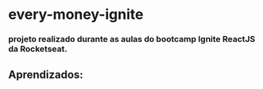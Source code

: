# every-money-ignite

### projeto realizado durante as aulas do bootcamp Ignite ReactJS da Rocketseat.
## Aprendizados:
